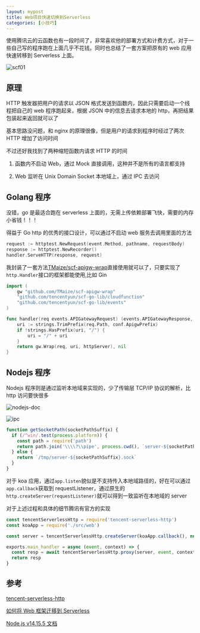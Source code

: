 ```yaml
---
layout: mypost
title: Web项目快速切换到Serverless
categories: [小技巧]
---
```


使用腾讯云的云函数也有一段时间了，非常喜欢他的部署方式和计费方式，对于一些自己写的程序跑在上面几乎不花钱。同时也总结了一套方案把原有的 web 应用快速转移到 Serverless 上面。

![scf01](scf01.png)

## 原理

HTTP 触发器把用户的请求以 JSON 格式发送到函数内，因此只需要启动一个线程把自己的 web 程序跑起来，根据 JSON 中的信息去请求本地的 http，再把结果包装起来返回就可以了

基本思路没问题，和 nginx 的原理很像，但是用户的请求到程序时经过了两次 HTTP 增加了访问时间

不过还好我找到了两种缩短函数内请求 HTTP 的时间

1. 函数内不启动 Web，通过 Mock 直接调用，这种并不是所有的语言都支持

2. Web 监听在 Unix Domain Socket 本地域上，通过 IPC 去访问

## Golang 程序

没错，go 是最适合跑在 serverless 上面的，无需上传依赖部署飞快，需要的内存小省钱！！！

得益于 Go http 的优秀的接口设计，可以通过不启动 web 服务去调用里面的方法

```go
request := httptest.NewRequest(event.Method, pathname, requestBody)
response := httptest.NewRecorder()
handler.ServeHTTP(response, request)
```

我封装了一套方法[TMaize/scf-apigw-wrap](https://github.com/TMaize/scf-apigw-wrap)直接使用就可以了，只要实现了`http.Handler`接口的框架都能使用,比如 Gin

```go
import (
	gw "github.com/TMaize/scf-apigw-wrap"
	"github.com/tencentyun/scf-go-lib/cloudfunction"
	"github.com/tencentyun/scf-go-lib/events"
)

func handler(req events.APIGatewayRequest) (events.APIGatewayResponse, error) {
	uri := strings.TrimPrefix(req.Path, conf.ApigwPrefix)
	if !strings.HasPrefix(uri, "/") {
		uri = "/" + uri
	}
	return gw.Wrap(req, uri, httpServer), nil
}
```

## Nodejs 程序

Nodejs 程序则是通过监听本地域来实现的，少了传输层 TCP/IP 协议的解析，比 http 访问要快很多

![nodejs-doc](nodejs-doc.png)

![ipc](ipc.png)

```js
function getSocketPath(socketPathSuffix) {
  if (/^win/.test(process.platform)) {
    const path = require('path')
    return path.join('\\\\?\\pipe', process.cwd(), `server-${socketPathSuffix}`)
  } else {
    return `/tmp/server-${socketPathSuffix}.sock`
  }
}
```

对于 koa 应用，通过`app.listen`貌似是不支持传入本地域路径的，好在可以通过`app.callback`获取到 requestListener，通过原生的`http.createServer(requestListener)`就可以得到一致监听在本地域的 server

对于上述过程和具体的细节腾讯有官方的实现

```js
const tencentServerlessHttp = require('tencent-serverless-http')
const koaApp = require('./src/web')

const server = tencentServerlessHttp.createServer(koaApp.callback(), null, ['application/octet-stream', 'image/*'])

exports.main_handler = async (event, context) => {
  const resp = await tencentServerlessHttp.proxy(server, event, context, 'PROMISE').promise
  return resp
}
```

## 参考

[tencent-serverless-http ](https://www.npmjs.com/package/tencent-serverless-http)

[如何将 Web 框架迁移到 Serverless](https://www.cnblogs.com/serverlesscloud/p/13279529.html)

[Node.js v14.15.5 文档](http://nodejs.cn/api/http.html#http_http_createserver_options_requestlistener)
